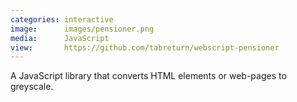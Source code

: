 ```yaml
---
categories: interactive
image:      images/pensioner.png
media:      JavaScript
view:       https://github.com/tabreturn/webscript-pensioner
---
```

A JavaScript library that converts HTML elements or web-pages to greyscale.
